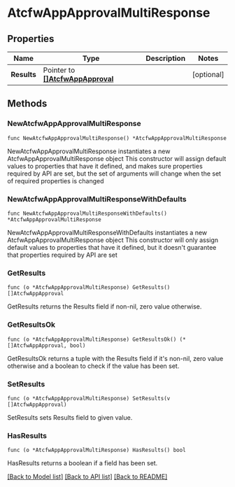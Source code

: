 # AtcfwAppApprovalMultiResponse

## Properties

Name | Type | Description | Notes
------------ | ------------- | ------------- | -------------
**Results** | Pointer to [**[]AtcfwAppApproval**](AtcfwAppApproval.md) |  | [optional] 

## Methods

### NewAtcfwAppApprovalMultiResponse

`func NewAtcfwAppApprovalMultiResponse() *AtcfwAppApprovalMultiResponse`

NewAtcfwAppApprovalMultiResponse instantiates a new AtcfwAppApprovalMultiResponse object
This constructor will assign default values to properties that have it defined,
and makes sure properties required by API are set, but the set of arguments
will change when the set of required properties is changed

### NewAtcfwAppApprovalMultiResponseWithDefaults

`func NewAtcfwAppApprovalMultiResponseWithDefaults() *AtcfwAppApprovalMultiResponse`

NewAtcfwAppApprovalMultiResponseWithDefaults instantiates a new AtcfwAppApprovalMultiResponse object
This constructor will only assign default values to properties that have it defined,
but it doesn't guarantee that properties required by API are set

### GetResults

`func (o *AtcfwAppApprovalMultiResponse) GetResults() []AtcfwAppApproval`

GetResults returns the Results field if non-nil, zero value otherwise.

### GetResultsOk

`func (o *AtcfwAppApprovalMultiResponse) GetResultsOk() (*[]AtcfwAppApproval, bool)`

GetResultsOk returns a tuple with the Results field if it's non-nil, zero value otherwise
and a boolean to check if the value has been set.

### SetResults

`func (o *AtcfwAppApprovalMultiResponse) SetResults(v []AtcfwAppApproval)`

SetResults sets Results field to given value.

### HasResults

`func (o *AtcfwAppApprovalMultiResponse) HasResults() bool`

HasResults returns a boolean if a field has been set.


[[Back to Model list]](../README.md#documentation-for-models) [[Back to API list]](../README.md#documentation-for-api-endpoints) [[Back to README]](../README.md)


